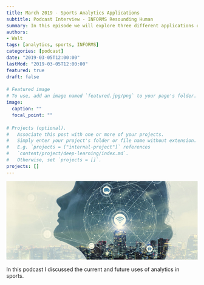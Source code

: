 ```yaml
---
title: March 2019 - Sports Analytics Applications
subtitle: Podcast Interview - INFORMS Resounding Human
summary: In this episode we will explore three different applications of O.R. and analytics in sports, from basketball, to baseball, and beyond! Joining me for this episode are Sheldon Jacobson of the University of Illinois to discuss NCAA March Madness basketball brackets, Michael Trick of Carnegie Mellon University to give insight into Major League Baseball game scheduling, and Walt DeGrange of CANA and past chairman of the INFORMS SpORts Section to discuss current and developing applications of O.R. and analytics in sports.
authors:
- Walt
tags: [analytics, sports, INFORMS]
categories: [podcast]
date: "2019-03-05T12:00:00"
lastMod: "2019-03-05T12:00:00"
featured: true
draft: false

# Featured image
# To use, add an image named `featured.jpg/png` to your page's folder. 
image:
  caption: ""
  focal_point: ""

# Projects (optional).
#   Associate this post with one or more of your projects.
#   Simply enter your project's folder or file name without extension.
#   E.g. `projects = ["internal-project"]` references 
#   `content/project/deep-learning/index.md`.
#   Otherwise, set `projects = []`.
projects: []
---
```


[<img src ="2020-12-24_15-46-10.jpg">](https://pubsonline.informs.org/do/10.1287/orms.2019.02.22p/full/)

In this podcast I discussed the current and future uses of analytics in sports.